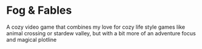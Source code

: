 # Fog & Fables
A cozy video game that combines my love for cozy life style games like animal crossing or stardew valley, but with a bit more of an adventure focus and magical plotline
